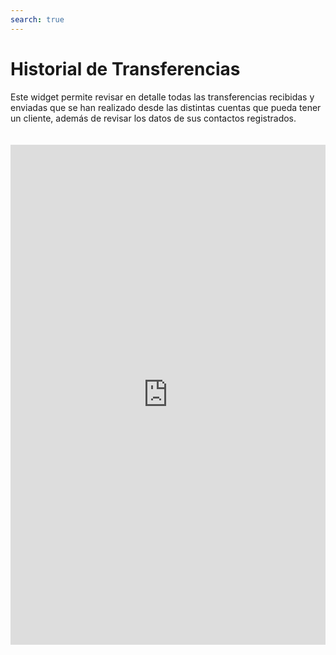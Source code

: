 ```yaml
---
search: true
---
```


# Historial de Transferencias

Este widget permite revisar en detalle todas las transferencias recibidas y enviadas que se han realizado desde las distintas cuentas que pueda tener un cliente, además de revisar los datos de sus contactos registrados.

<iframe id="widgetFrame" src="https://widgets-es.modyo.com/personas/retail-transfers" width="100%"  frameBorder="0" style="min-height:800px;overflow:auto;margin-top:20px;"/>

| Funcionalidad | Descripción |
|-----|-----|
| Historial de Transferencias | Muestra el detalle de las transferencias recibidas y enviadas desde la cuenta del cliente. Incluye el monto de la transferencia, el saldo disponible y el nombre del contacto, según corresponda. |
| Transferencias a Terceros | Define que el widget sólo muestre información referida a las transferencias a terceros realizadas por el usuario. |
| Transferencias Entre mis cuentas | Define que el widget sólo muestre información referida a las transferencias realizadas entre las cuentas del usuario. |
| Contactos | Permite revisar y editar la infomación de los contactos ya ingresados en la cuenta del usuario. Muestra información como nombre, banco, tipo de cuenta y número de cuenta. | 
| Agregar contacto	 | Permite agregar nuevas cuentas de destino a la sección de Contacto. Incluye nombre, banco, tipo de cuenta, número de cuenta, RUT y correo electrónico del destinatario. |
